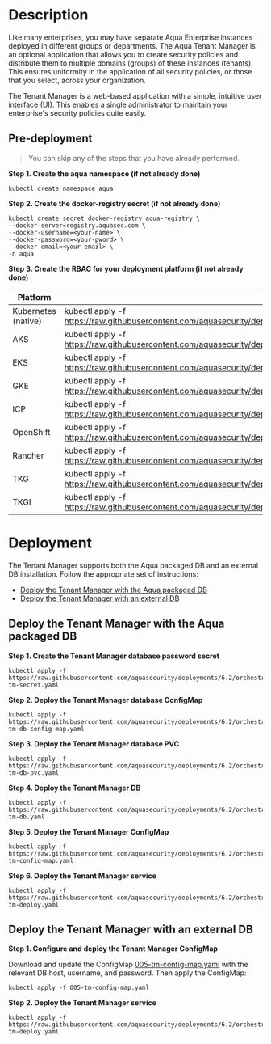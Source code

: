 # Description

Like many enterprises, you may have separate Aqua Enterprise instances deployed in different groups or departments. The Aqua Tenant Manager is an optional application that allows you to create security policies and distribute them to multiple domains (groups) of these instances (tenants). This ensures uniformity in the application of all security policies, or those that you select, across your organization. 

The Tenant Manager is a web-based application with a simple, intuitive user interface (UI). This enables a single administrator to maintain your enterprise's security policies quite easily.

## Pre-deployment

> You can skip any of the steps that you have already performed.

**Step 1. Create the aqua namespace (if not already done)**
   
   ```SHELL
   kubectl create namespace aqua
   ```

**Step 2. Create the docker-registry secret (if not already done)**

   ```SHELL
   kubectl create secret docker-registry aqua-registry \
   --docker-server=registry.aquasec.com \
   --docker-username=<your-name> \
   --docker-password=<your-pword> \
   --docker-email=<your-email> \
   -n aqua
   ```

**Step 3. Create the RBAC for your deployment platform (if not already done)**

| Platform            | Command                                                                                                                                                      |
|---------------------|--------------------------------------------------------------------------------------------------------------------------------------------------------------|
| Kubernetes (native) | kubectl apply -f https://raw.githubusercontent.com/aquasecurity/deployments/6.2/orchestrators/kubernetes/manifests/aqua_csp_002_RBAC/kubernetes/aqua_sa.yaml |
| AKS                 | kubectl apply -f https://raw.githubusercontent.com/aquasecurity/deployments/6.2/orchestrators/kubernetes/manifests/aqua_csp_002_RBAC/aks/aqua_sa.yaml        |
| EKS                 | kubectl apply -f https://raw.githubusercontent.com/aquasecurity/deployments/6.2/orchestrators/kubernetes/manifests/aqua_csp_002_RBAC/eks/aqua_sa.yaml        |
| GKE                 | kubectl apply -f https://raw.githubusercontent.com/aquasecurity/deployments/6.2/orchestrators/kubernetes/manifests/aqua_csp_002_RBAC/gke/aqua_sa.yaml        |
| ICP                 | kubectl apply -f https://raw.githubusercontent.com/aquasecurity/deployments/6.2/orchestrators/kubernetes/manifests/aqua_csp_002_RBAC/icp/aqua_sa.yaml        |
| OpenShift           | kubectl apply -f https://raw.githubusercontent.com/aquasecurity/deployments/6.2/orchestrators/kubernetes/manifests/aqua_csp_002_RBAC/openshift/aqua_sa.yaml  |
| Rancher             | kubectl apply -f https://raw.githubusercontent.com/aquasecurity/deployments/6.2/orchestrators/kubernetes/manifests/aqua_csp_002_RBAC/rancher/aqua_sa.yaml    |
| TKG                 | kubectl apply -f https://raw.githubusercontent.com/aquasecurity/deployments/6.2/orchestrators/kubernetes/manifests/aqua_csp_002_RBAC/tkg/aqua_sa.yaml        |
| TKGI                | kubectl apply -f https://raw.githubusercontent.com/aquasecurity/deployments/6.2/orchestrators/kubernetes/manifests/aqua_csp_002_RBAC/tkgi/aqua_sa.yaml       |

# Deployment

The Tenant Manager supports both the Aqua packaged DB and an external DB installation. Follow the appropriate set of instructions:
   - [Deploy the Tenant Manager with the Aqua packaged DB](#Deploy-the-Tenant-Manager-with-the-Aqua-packaged-DB)
   - [Deploy the Tenant Manager with an external DB](#Deploy-the-Tenant-Manager-with-an-external-DB)

## Deploy the Tenant Manager with the Aqua packaged DB 

**Step 1. Create the Tenant Manager database password secret**

   ```shell
   kubectl apply -f https://raw.githubusercontent.com/aquasecurity/deployments/6.2/orchestrators/kubernetes/tenant_manager/001-tm-secret.yaml
   ```

**Step 2. Deploy the Tenant Manager database ConfigMap**

   ```shell
   kubectl apply -f https://raw.githubusercontent.com/aquasecurity/deployments/6.2/orchestrators/kubernetes/tenant_manager/002-tm-db-config-map.yaml
   ```
   
**Step 3. Deploy the Tenant Manager database PVC**

   ```shell
   kubectl apply -f https://raw.githubusercontent.com/aquasecurity/deployments/6.2/orchestrators/kubernetes/tenant_manager/003-tm-db-pvc.yaml
   ```   
   
**Step 4. Deploy the Tenant Manager DB**
   
   ```shell
   kubectl apply -f https://raw.githubusercontent.com/aquasecurity/deployments/6.2/orchestrators/kubernetes/tenant_manager/004-tm-db.yaml
   ```
   
**Step 5. Deploy the Tenant Manager ConfigMap**

   ```shell
   kubectl apply -f https://raw.githubusercontent.com/aquasecurity/deployments/6.2/orchestrators/kubernetes/tenant_manager/005-tm-config-map.yaml
   ```

**Step 6. Deploy the Tenant Manager service**
   
   ```shell
   kubectl apply -f https://raw.githubusercontent.com/aquasecurity/deployments/6.2/orchestrators/kubernetes/tenant_manager/006-tm-deploy.yaml
   ```

## Deploy the Tenant Manager with an external DB 

**Step 1. Configure and deploy the Tenant Manager ConfigMap**

Download and update the ConfigMap [005-tm-config-map.yaml](./005-tm-config-map.yaml) with the relevant DB host, username, and password.
Then apply the ConfigMap:

   ```shell
   kubectl apply -f 005-tm-config-map.yaml
   ```
   
**Step 2. Deploy the Tenant Manager service**
   
   ```shell
   kubectl apply -f https://raw.githubusercontent.com/aquasecurity/deployments/6.2/orchestrators/kubernetes/tenant_manager/006-tm-deploy.yaml
   ```

